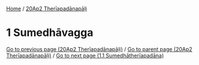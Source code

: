 
[Home](/) / [20Ap2 Therīapadānapāḷi](../20Ap2.md)

# 1 Sumedhāvagga


[Go to previous page (20Ap2 Therīapadānapāḷi)](0.md) / [Go to parent page (20Ap2 Therīapadānapāḷi)](0.md) / [Go to next page (1.1 Sumedhātherīapadāna)](1/1.1.md)


